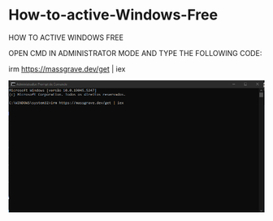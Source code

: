 # How-to-active-Windows-Free
HOW TO ACTIVE WINDOWS FREE


 OPEN CMD IN ADMINISTRATOR MODE AND TYPE THE FOLLOWING CODE:

irm https://massgrave.dev/get | iex

![image alt](https://github.com/StormCheatPvP/How-to-active-Windows-Free/blob/702932d37e126cb2d8379cfcce718b81c6df1bef/a1.PNG)
